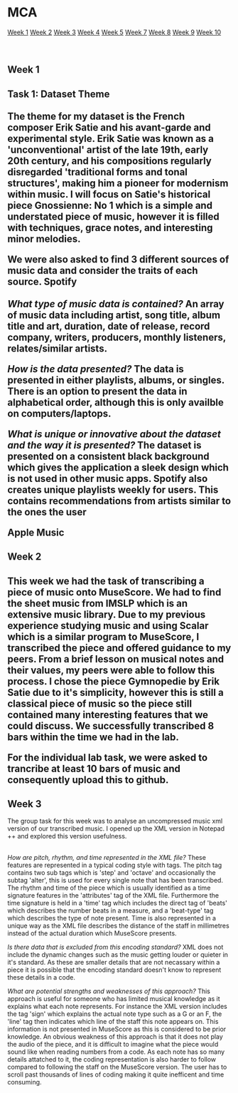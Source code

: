 # MCA

 <div class="menu">
    <a href="#">Week 1</a>
    <a href="">Week 2</a>
    <a href="">Week 3</a>
    <a href="https://rosieorourke.github.io/MCA-2019/Week_4/Week_4.html">Week 4</a>
    <a href="https://rosieorourke.github.io/MCA-2019/Week_5/Week_5.html">Week 5</a>
    <a href="https://rosieorourke.github.io/MCA-2019/Week_7/Week_7.html">Week 7</a>
    <a href="https://rosieorourke.github.io/MCA-2019/Week_8/Week_8.html">Week 8</a>
    <a href="https://rosieorourke.github.io/MCA-2019/Week_9/Week_9.html">Week 9</a>
    <a href="https://rosieorourke.github.io/MCA-2019/Week_10/Week_10.html">Week 10</a>
   </div>
<br></br>

<h2><b>Week 1</b><h2>
Task 1: Dataset Theme
 <br></br>
  The theme for my dataset is the French composer Erik Satie and his avant-garde and experimental style. Erik Satie was known as a 'unconventional' artist of the late 19th, early 20th century, and his compositions regularly disregarded 'traditional forms and tonal structures', making him a pioneer for modernism within music. I will focus on Satie's historical piece Gnossienne: No 1 which is a simple and understated piece of music, however it is filled with techniques, grace notes, and interesting minor melodies.
  
 
 
We were also asked to find 3 different sources of music data and consider the traits of each source. 
Spotify
<br></br>
<i>What type of music data is contained?</i>
An array of music data including artist, song title, album title and art, duration, date of release, record company, writers, producers,  monthly listeners, relates/similar artists. 

<i>How is the data presented?</i>
The data is presented in either playlists, albums, or singles. There is an option to present the data in alphabetical order, although this is only availble on computers/laptops. 

<i>What is unique or innovative about the dataset and the way it is presented?</i>
The dataset is presented on a consistent black background which gives the application a sleek design which is not used in other music apps. Spotify also creates unique playlists weekly for users. This contains recommendations from artists similar to the ones the user 


<b>Apple Music</b>







<h2><b>Week 2</b><h2>
This week we had the task of transcribing a piece of music onto MuseScore. We had to find the sheet music from IMSLP which is an extensive music library. Due to my previous experience studying music and using Scalar which is a similar program to MuseScore, I transcribed the piece and offered guidance to my peers. From a brief lesson on musical notes and their values, my peers were able to follow this process. 
I chose the piece Gymnopedie by Erik Satie due to it's simplicity, however this is still a classical piece of music so the piece still contained many interesting features that we could discuss. We successfully transcribed 8 bars within the time we had in the lab. 

For the individual lab task, we were asked to trancribe at least 10 bars of music and consequently upload this to github. 



<h2><b>Week 3</b></h2>
The group task for this week was to analyse an uncompressed music xml version of our transcribed music. I opened up the XML version in Notepad ++ and explored this version usefulness. 
<br></br>

<i>How are pitch, rhythm, and time represented in the XML file?</i>
These features are represented in a typical coding style with tags. The pitch tag contains two sub tags which is 'step' and 'octave' and occasionally the subtag 'alter', this is used for every single note that has been transcribed. The rhythm and time of the piece which is usually identified as a time signature features in the 'attributes' tag of the XML file. Furthermore the time signature is held in a 'time' tag which includes the direct tag of 'beats' which describes the number beats in a measure, and a 'beat-type' tag which describes the type of note present. Time is also represented in a unique way as the XML file describes the distance of the staff in millimetres instead of the actual duration which MuseScore presents.

<i>Is there data that is excluded from this encoding standard?</i>
XML does not include the dynamic changes such as the music getting louder or quieter in it's standard. As these are smaller details that are not necassary within a piece it is possible that the encoding standard doesn't know to represent these details in a code.   

<i>What are potential strengths and weaknesses of this approach?</i>
This approach is useful for someone who has limited musical knowledge as it explains what each note represents. For instance the XML version includes the tag 'sign' which explains the actual note type such as a G or an F, the 'line' tag then indicates which line of the staff this note appears on. This information is not presented in MuseScore as this is considered to be prior knowledge. An obvious weakness of this approach is that it does not play the audio of the piece, and it is difficult to imagine what the piece would sound like when reading numbers from a code. As each note has so many details attatched to it, the coding representation is also harder to follow compared to following the staff on the MuseScore version. The user has to scroll past thousands of lines of coding making it quite inefficent and time consuming.


